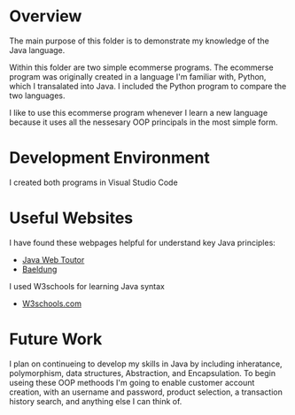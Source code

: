 # Overview

The main purpose of this folder is to demonstrate my knowledge of the Java language.

Within this folder are two simple ecommerse programs. The ecommerse program was originally created in a language I'm familiar with, Python, which I transalated into Java. I included the Python program to compare the two languages.

I like to use this ecommerse program whenever I learn a new language because it uses all the nessesary OOP principals in the most simple form.

# Development Environment

I created both programs in Visual Studio Code

# Useful Websites

I have found these webpages helpful for understand key Java principles:

* [Java Web Toutor](https://javawebtutor.com/articles/corejava/arraylist-of-custom-class-object.php)
* [Baeldung](https://www.baeldung.com/java-printstream-printf)

I used W3schools for learning Java syntax

* [W3schools.com](https://www.w3schools.com/java/default.asp)

# Future Work

I plan on continueing to develop my skills in Java by including inheratance, polymorphism, data structures, Abstraction, and Encapsulation. To begin useing these OOP methoods I'm going to enable customer account creation, with an username and password, product selection, a transaction history search, and anything else I can think of.
